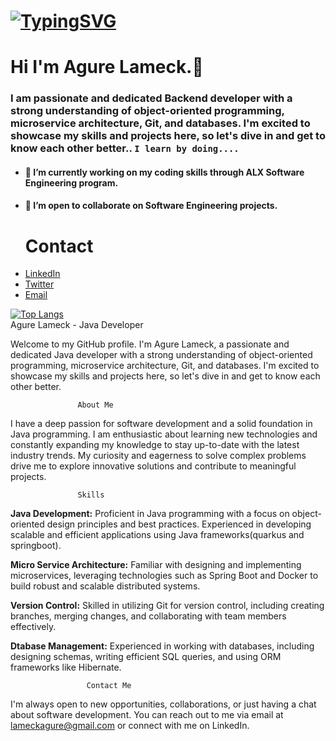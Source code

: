 # [![TypingSVG](https://readme-typing-svg.demolab.com?lines=Hi!+You+Are+Welcome+To+My+Github+Profile;My+Name+Is+Agure;I+Am+Passionate+About+Coding;I+help+solve+problems+by+implementing+Software+Solution)](https://git.io/typing-svg)
# Hi I'm Agure Lameck.👋

###  I am passionate and dedicated Backend developer with a strong understanding of object-oriented programming, microservice architecture, Git, and databases. I'm excited to showcase my skills and projects here, so let's dive in and get to know each other better.. `I learn by doing....`

- #### 🔭 I’m currently working on my coding skills through ALX Software Engineering program.
- #### 👯 I’m open to collaborate on Software Engineering projects.

  # Contact 
* [LinkedIn](https://www.linkedin.com/in/agure-lameck-915366233/)
* [Twitter](https://twitter.com/K_agure)
* [Email](mailto:lameckagure@gmail.com)

[![Top Langs](https://github-readme-stats.vercel.app/api/top-langs/?username=Agure-la&layout=compact)](https://github.com/Agure-la/github-readme-stats)      
                Agure Lameck - Java Developer

Welcome to my GitHub profile. I'm Agure Lameck, a passionate and dedicated Java developer with a strong understanding of object-oriented programming, microservice architecture, Git, and databases. I'm excited to showcase my skills and projects here, so let's dive in and get to know each other better.



                   About Me
I have a deep passion for software development and a solid foundation in Java programming. I am enthusiastic about learning new technologies and constantly expanding my knowledge to stay up-to-date with the latest industry trends. My curiosity and eagerness to solve complex problems drive me to explore innovative solutions and contribute to meaningful projects.

                   Skills
**Java Development:** Proficient in Java programming with a focus on object-oriented design principles and best practices. Experienced in developing scalable and efficient applications using Java frameworks(quarkus and springboot).

**Micro Service Architecture:** Familiar with designing and implementing microservices, leveraging technologies such as Spring Boot and Docker to build robust and scalable distributed systems.

**Version Control:** Skilled in utilizing Git for version control, including creating branches, merging changes, and collaborating with team members effectively.

**Dtabase Management:** Experienced in working with databases, including designing schemas, writing efficient SQL queries, and using ORM frameworks like Hibernate.

                     Contact Me
I'm always open to new opportunities, collaborations, or just having a chat about software development. You can reach out to me via email at lameckagure@gmail.com or connect with me on LinkedIn.
<!--
**Agure-la/Agure-la** is a ✨ _special_ ✨ repository because its `README.md` (this file) appears on your GitHub profile.

Here are some ideas to get you started:

- 🔭 I’m currently working on ...
- 🌱 I’m currently learning ...
- 👯 I’m looking to collaborate on ...
- 🤔 I’m looking for help with ...
- 💬 Ask me about ...
- 📫 How to reach me: ...
- 😄 Pronouns: ...
- ⚡ Fun fact: ...
-->
